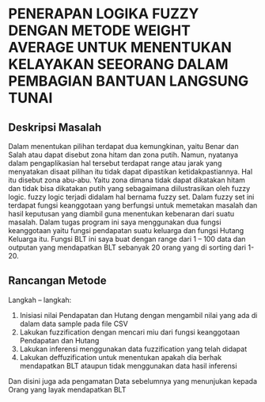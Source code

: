 # PENERAPAN LOGIKA FUZZY DENGAN METODE WEIGHT AVERAGE UNTUK MENENTUKAN KELAYAKAN SEEORANG DALAM PEMBAGIAN BANTUAN LANGSUNG TUNAI
## Deskripsi Masalah
Dalam menentukan pilihan terdapat dua kemungkinan, yaitu Benar dan Salah atau dapat disebut zona hitam dan zona putih. Namun, nyatanya dalam pengaplikasian hal tersebut terdapat range atau jarak yang menyatakan disaat pilihan itu tidak dapat dipastikan ketidakpastiannya. Hal itu  disebut zona abu-abu. Yaitu zona dimana tidak dapat dikatakan hitam dan tidak bisa dikatakan putih yang sebagaimana diilustrasikan oleh fuzzy logic. 
fuzzy logic terjadi didalam hal bernama fuzzy set. Dalam fuzzy set ini terdapat fungsi keanggotaan yang berfungsi untuk memetakan masalah dan hasil keputusan yang diambil guna menentukan kebenaran dari suatu masalah. Dalam tugas program ini saya menggunakan dua fungsi keanggotaan yaitu fungsi pendapatan suatu keluarga dan fungsi Hutang Keluarga itu. Fungsi BLT ini saya buat dengan range dari 1 – 100 data  dan outputan yang mendapatkan BLT sebanyak 20 orang yang di sorting dari 1-20.

## Rancangan Metode
Langkah – langkah:
1.	Inisiasi nilai Pendapatan dan Hutang dengan mengambil nilai yang ada di dalam data sample pada file CSV
2.	Lakukan fuzzification dengan mencari miu  dari fungsi keanggotaan Pendapatan dan Hutang
3.	Lakukan inferensi menggunakan data fuzzification yang telah didapat
4.	Lakukan deffuzification untuk menentukan apakah dia berhak mendapatkan BLT ataupun tidak menggunakan data hasil inferensi

Dan disini juga ada pengamatan Data sebelumnya yang menunjukan kepada Orang yang layak mendapatkan BLT

